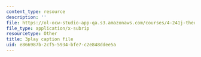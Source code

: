```yaml
---
content_type: resource
description: ''
file: https://ol-ocw-studio-app-qa.s3.amazonaws.com/courses/4-241j-theory-of-city-form-spring-2013/e866987b2cf55934bfe7c2e848ddee5a_4DX9GM_kZmc.vtt
file_type: application/x-subrip
resourcetype: Other
title: 3play caption file
uid: e866987b-2cf5-5934-bfe7-c2e848ddee5a
---
```

